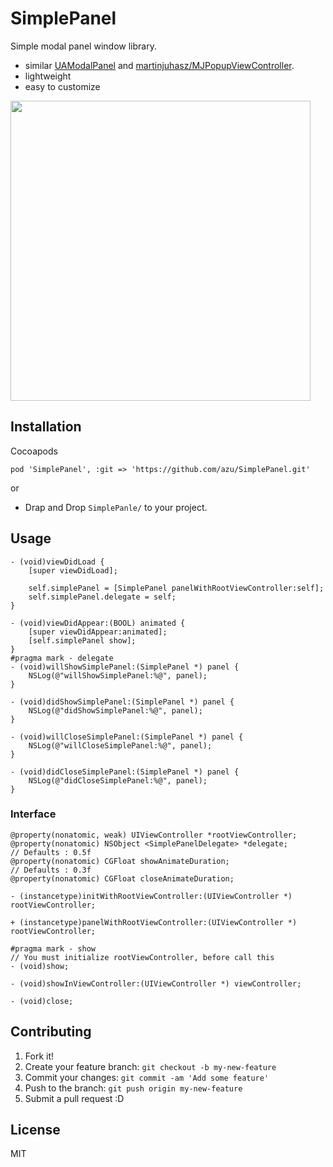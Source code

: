 # SimplePanel

Simple modal panel window library.

* similar [UAModalPanel](https://github.com/coneybeare/UAModalPanel "UAModalPanel") and [martinjuhasz/MJPopupViewController](https://github.com/martinjuhasz/MJPopupViewController "martinjuhasz/MJPopupViewController").
* lightweight
* easy to customize

<img src="http://f.cl.ly/items/2p0f0n322t0n3n2l0M0X/Image%202013.09.14%2023%3A37%3A03.png" height="480" />

## Installation

Cocoapods

	pod 'SimplePanel', :git => 'https://github.com/azu/SimplePanel.git'

or 

* Drap and Drop `SimplePanle/` to your project.

## Usage


```objc
- (void)viewDidLoad {
    [super viewDidLoad];

    self.simplePanel = [SimplePanel panelWithRootViewController:self];
    self.simplePanel.delegate = self;
}

- (void)viewDidAppear:(BOOL) animated {
    [super viewDidAppear:animated];
    [self.simplePanel show];
}
#pragma mark - delegate
- (void)willShowSimplePanel:(SimplePanel *) panel {
    NSLog(@"willShowSimplePanel:%@", panel);
}

- (void)didShowSimplePanel:(SimplePanel *) panel {
    NSLog(@"didShowSimplePanel:%@", panel);
}

- (void)willCloseSimplePanel:(SimplePanel *) panel {
    NSLog(@"willCloseSimplePanel:%@", panel);
}

- (void)didCloseSimplePanel:(SimplePanel *) panel {
    NSLog(@"didCloseSimplePanel:%@", panel);
}
```

### Interface

``` objc
@property(nonatomic, weak) UIViewController *rootViewController;
@property(nonatomic) NSObject <SimplePanelDelegate> *delegate;
// Defaults : 0.5f
@property(nonatomic) CGFloat showAnimateDuration;
// Defaults : 0.3f
@property(nonatomic) CGFloat closeAnimateDuration;

- (instancetype)initWithRootViewController:(UIViewController *) rootViewController;

+ (instancetype)panelWithRootViewController:(UIViewController *) rootViewController;

#pragma mark - show
// You must initialize rootViewController, before call this
- (void)show;

- (void)showInViewController:(UIViewController *) viewController;

- (void)close;
```

## Contributing

1. Fork it!
2. Create your feature branch: `git checkout -b my-new-feature`
3. Commit your changes: `git commit -am 'Add some feature'`
4. Push to the branch: `git push origin my-new-feature`
5. Submit a pull request :D

## License

MIT